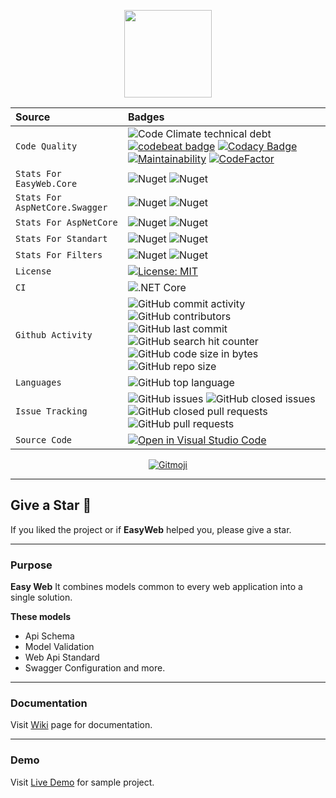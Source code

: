 <p align="center">
  <img src="https://user-images.githubusercontent.com/47147484/164946446-4d7ff237-ad30-40e5-9a13-d3099ac1bd2a.png" style="max-width:100%;" height="140" />
</p>

| Source                         | Badges                                                                                                                                                                                                                                                                                                                                                                                                                                                                                                                                                                                                                                                                                                                                                                                                                                                                                                                        |
|:-------------------------------|:------------------------------------------------------------------------------------------------------------------------------------------------------------------------------------------------------------------------------------------------------------------------------------------------------------------------------------------------------------------------------------------------------------------------------------------------------------------------------------------------------------------------------------------------------------------------------------------------------------------------------------------------------------------------------------------------------------------------------------------------------------------------------------------------------------------------------------------------------------------------------------------------------------------------------|
| `Code Quality`                 | ![Code Climate technical debt](https://img.shields.io/codeclimate/tech-debt/furkandeveloper/EasyProfiler) [![codebeat badge](https://codebeat.co/badges/00769841-488a-4d4b-87e9-9f169a0f8557)](https://codebeat.co/projects/github-com-furkandeveloper-easyprofiler-develop) [![Codacy Badge](https://app.codacy.com/project/badge/Grade/fed60a53180f486f8d520c773126d967)](https://www.codacy.com/gh/furkandeveloper/EasyProfiler/dashboard?utm_source=github.com&amp;utm_medium=referral&amp;utm_content=furkandeveloper/EasyProfiler&amp;utm_campaign=Badge_Grade) [![Maintainability](https://api.codeclimate.com/v1/badges/7da8a3efef94f523f2c1/maintainability)](https://codeclimate.com/github/furkandeveloper/EasyProfiler/maintainability) [![CodeFactor](https://www.codefactor.io/repository/github/furkandeveloper/easyprofiler/badge)](https://www.codefactor.io/repository/github/furkandeveloper/easyprofiler) |
| `Stats For EasyWeb.Core`       | ![Nuget](https://img.shields.io/nuget/dt/EasyWeb.Core?label=Core%20Downloads) ![Nuget](https://img.shields.io/nuget/v/EasyWeb.Core?label=EasyWeb.Core)                                                                                                                                                                                                                                                                                                                                                                                                                                                                                                                                                                                                                                                                                                                                                                        |
| `Stats For AspNetCore.Swagger` | ![Nuget](https://img.shields.io/nuget/dt/EasyWeb.AspNetCore.Swagger?label=AspNetCore.Swagger%20Downloads) ![Nuget](https://img.shields.io/nuget/v/EasyWeb.AspNetCore.Swagger?label=EasyWeb.AspNetCore.Swagger)                                                                                                                                                                                                                                                                                                                                                                                                                                                                                                                                                                                                                                                                                                                |
| `Stats For AspNetCore`         | ![Nuget](https://img.shields.io/nuget/dt/EasyWeb.AspNetCore?label=AspNetCore%20Downloads) ![Nuget](https://img.shields.io/nuget/v/EasyWeb.AspNetCore?label=EasyWeb.AspNetCore)                                                                                                                                                                                                                                                                                                                                                                                                                                                                                                                                                                                                                                                                                                                                                |
| `Stats For Standart`           | ![Nuget](https://img.shields.io/nuget/dt/EasyWeb.AspNetCore.Standarts?label=Standarts%20Downloads) ![Nuget](https://img.shields.io/nuget/v/EasyWeb.AspNetCore.Standarts?label=EasyWeb.AspNetCore.Standarts)                                                                                                                                                                                                                                                                                                                                                                                                                                                                                                                                                                                                                                                                                                                   |
| `Stats For Filters`            | ![Nuget](https://img.shields.io/nuget/dt/EasyWeb.AspNetCore.Filters?label=AspNetCore.Filters%20Downloads) ![Nuget](https://img.shields.io/nuget/v/EasyWeb.AspNetCore.Filters?label=EasyWeb.AspNetCore.Filters)                                                                                                                                                                                                                                                                                                                                                                                                                                                                                                                                                                                                                                                                                                                |
| `License`                      | [![License: MIT](https://img.shields.io/badge/License-MIT-yellow.svg)](https://opensource.org/licenses/MIT)                                                                                                                                                                                                                                                                                                                                                                                                                                                                                                                                                                                                                                                                                                                                                                                                                   |
| `CI`                           | ![.NET Core](https://github.com/furkandeveloper/EasyWeb/workflows/.NET%20Core/badge.svg?branch=master)                                                                                                                                                                                                                                                                                                                                                                                                                                                                                                                                                                                                                                                                                                                                                                                                                        |
| `Github Activity`              | ![GitHub commit activity](https://img.shields.io/github/commit-activity/y/furkandeveloper/EasyWeb) ![GitHub contributors](https://img.shields.io/github/contributors/furkandeveloper/EasyWeb) ![GitHub last commit](https://img.shields.io/github/last-commit/furkandeveloper/EasyWeb) ![GitHub search hit counter](https://img.shields.io/github/search/furkandeveloper/EasyWeb/EasyWeb) ![GitHub code size in bytes](https://img.shields.io/github/languages/code-size/furkandeveloper/EasyWeb) ![GitHub repo size](https://img.shields.io/github/repo-size/furkandeveloper/EasyWeb)                                                                                                                                                                                                                                                                                                                                        |
| `Languages`                    | ![GitHub top language](https://img.shields.io/github/languages/top/furkandeveloper/EasyWeb)                                                                                                                                                                                                                                                                                                                                                                                                                                                                                                                                                                                                                                                                                                                                                                                                                                   |
| `Issue Tracking`               | ![GitHub issues](https://img.shields.io/github/issues/furkandeveloper/EasyWeb) ![GitHub closed issues](https://img.shields.io/github/issues-closed/furkandeveloper/EasyWeb) ![GitHub closed pull requests](https://img.shields.io/github/issues-pr-closed/furkandeveloper/EasyWeb) ![GitHub pull requests](https://img.shields.io/github/issues-pr/furkandeveloper/EasyWeb)                                                                                                                                                                                                                                                                                                                                                                                                                                                                                                                                                   |
| `Source Code`                  | [![Open in Visual Studio Code](https://open.vscode.dev/badges/open-in-vscode.svg)](https://open.vscode.dev/furkandeveloper/EasyWeb)                                                                                                                                                                                                                                                                                                                                                                                                                                                                                                                                                                                                                                                                                                                                                                                           |

<p align="center">
  <a href="https://gitmoji.carloscuesta.me">
    <img src="https://img.shields.io/badge/gitmoji-%20😜%20😍-FFDD67.svg?style=flat-square" alt="Gitmoji">
  </a> 
</p>

***

## Give a Star 🌟
If you liked the project or if **EasyWeb** helped you, please give a star.

***

### Purpose
**Easy Web** It combines models common to every web application into a single solution.

**These models**
- Api Schema
- Model Validation
- Web Api Standard
- Swagger Configuration
and more.
***

### Documentation
Visit [Wiki](https://github.com/furkandeveloper/EasyWeb/wiki) page for documentation.

***

### Demo
Visit [Live Demo](https://easy-web-v1.herokuapp.com/Docs/) for sample project.
